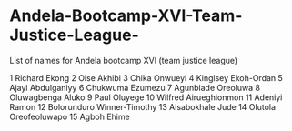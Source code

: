 # Andela-Bootcamp-XVI-Team-Justice-League-
List of names for Andela bootcamp XVI (team justice league)

1	Richard Ekong
2   Oise Akhibi
3   Chika Onwueyi
4   Kinglsey Ekoh-Ordan
5   Ajayi Abdulganiyy
6   Chukwuma Ezumezu
7   Agunbiade Oreoluwa 
8   Oluwagbenga Aluko
9   Paul Oluyege 
10  Wilfred Airueghionmon
11  Adeniyi Ramon 
12  Bolorunduro Winner-Timothy
13  Aisabokhale Jude
14  Olutola Oreofeoluwapo
15  Agboh Ehime